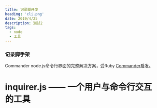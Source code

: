 ```yaml
---
title: 记录脚开发
headimg: 'cli.png'
date: 2019/4/25
description: 测试2
tags:
  - node
  - 工具
---
```




### 记录脚手架



Commander node.js命令行界面的完整解决方案，受Ruby [Commander](https://github.com/commander-rb/commander)启发。

# inquirer.js —— 一个用户与命令行交互的工具





































